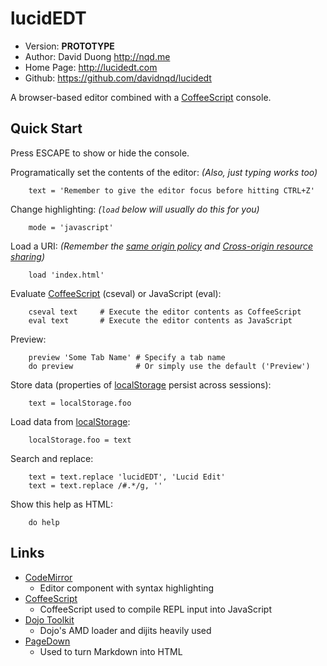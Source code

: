 lucidEDT
========

* Version: **PROTOTYPE**
* Author: David Duong <http://nqd.me>
* Home Page: <http://lucidedt.com>
* Github: <https://github.com/davidnqd/lucidedt>

A browser-based editor combined with a [CoffeeScript][] console.

Quick Start
-----------

Press ESCAPE to show or hide the console.

Programatically set the contents of the editor: *(Also, just typing works too)*

		text = 'Remember to give the editor focus before hitting CTRL+Z'

Change highlighting: *(`load` below will usually do this for you)*

		mode = 'javascript'

Load a URI: *(Remember the [same origin policy][] and [Cross-origin resource sharing][])*

		load 'index.html'

Evaluate [CoffeeScript][] (cseval) or JavaScript (eval):

		cseval text		# Execute the editor contents as CoffeeScript
		eval text		# Execute the editor contents as JavaScript

Preview:

		preview 'Some Tab Name'	# Specify a tab name
        do preview				# Or simply use the default ('Preview')

Store data (properties of [localStorage][] persist across sessions):

		text = localStorage.foo

Load data from [localStorage][]:

		localStorage.foo = text

Search and replace:

		text = text.replace 'lucidEDT', 'Lucid Edit'
		text = text.replace /#.*/g, ''

Show this help as HTML:

		do help

Links
-----

* [CodeMirror](http://codemirror.net/)
    * Editor component with syntax highlighting
* [CoffeeScript](http://coffeescript.org/)
   * CoffeeScript used to compile REPL input into JavaScript
* [Dojo Toolkit](http://dojotoolkit.org/)
    * Dojo's AMD loader and dijits heavily used
* [PageDown](http://code.google.com/p/pagedown/)
   * Used to turn Markdown into HTML

[localStorage]: http://en.wikipedia.org/wiki/Web_storage#localStorage
[CoffeeScript]: http://www.coffeescript.org
[same origin policy]: http://en.wikipedia.org/wiki/Same_origin_policy
[Cross-origin resource sharing]: http://en.wikipedia.org/wiki/Cross-origin_resource_sharing